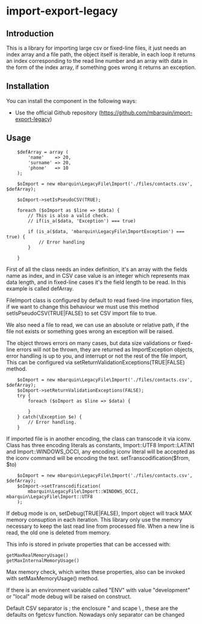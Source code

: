 import-export-legacy
========

Introduction
------------
This is a library for importing large csv or fixed-line files, it just needs an
index array and a file path, the object itself is iterable, in each loop it returns
an index corresponding to the read line number and an array with data in the
form of the index array, if something goes wrong it returns an exception.

Installation
------------

You can install the component in the following ways:

* Use the official Github repository (https://github.com/mbarquin/import-export-legacy)

Usage
-----

        $defArray = array (
            'name'    => 20,
            'surname' => 20,
            'phone'   => 10
        );

        $oImport = new mbarquin\LegacyFile\Import('./files/contacts.csv', $defArray);

        $oImport->setIsPseudoCSV(TRUE);

        foreach ($oImport as $line => $data) {
            // This is also a valid check.
            // if(is_a($data, 'Exception') === true)

            if (is_a($data, 'mbarquin\LegacyFile\ImportException') === true) {
                // Error handling
            }

        }

First of all the class needs an index definition, it's an array with the fields name
as index, and in CSV case value is an integer which represents max data length, 
and in fixed-line cases it's the field length to be read. In this example is called defArray.

FileImport class is configured by default to read fixed-line importation files, 
if we want to change this behaviour we must use this method setIsPseudoCSV(TRUE|FALSE) 
to set CSV import file to true.

We also need a file to read, we can use an absolute or relative path, if the file 
not exists or something goes wrong an exception will be raised.

The object throws errors on many cases, but data size validations or fixed-line errors
will not be thrown, they are returned as ImportException objects, error handling is up to you, 
and interrupt or not the rest of the file import, This can 
be configured via setReturnValidationExceptions(TRUE|FALSE) method.

        $oImport = new mbarquin\LegacyFile\Import('./files/contacts.csv', $defArray);
        $oImport->setReturnValidationExceptions(FALSE);
        try {
            foreach ($oImport as $line => $data) {

            }
        } catch(\Exception $e) {
            // Error handling.
        }

If imported file is in another encoding, the class can transcode it via iconv. 
Class has three encoding literals as constants, Import::UTF8
Import::LATIN1 and Import::WINDOWS_OCCI, any encoding iconv literal will be accepted as 
the iconv command will be encoding the text. setTranscodification($from, $to)

        $oImport = new mbarquin\LegacyFile\Import('./files/contacts.csv', $defArray);
        $oImport->setTranscodification(
            mbarquin\LegacyFile\Import::WINDOWS_OCCI, mbarquin\LegacyFile\Import::UTF8
        );

If debug mode is on, setDebug(TRUE|FALSE), Import object will track MAX memory consuption in each iteration.
This library only use the memory necessary to keep the last read line from processed file. 
When a new line is read, the old one is deleted from memory.

This info is stored in private properties that can be accessed with:

    getMaxRealMemoryUsage()
    getMaxInternalMemoryUsage()

Max memory check, which writes these properties, also can be invoked with setMaxMemoryUsage() method.

If there is an environment variable called "ENV" with value "development" or "local" 
mode debug will be raised on construct.

Default CSV separator is ; the enclosure " and scape \ , these are the defaults on fgetcsv function.
Nowadays only separator can be changed